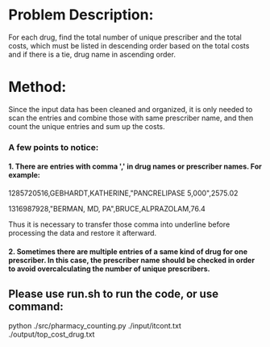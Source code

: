 
# Problem Description: 
For each drug, find the total number of unique prescriber and the total costs, which must be listed in descending order based on the total costs and if there is a tie, drug name in ascending order. 


# Method:
Since the input data has been cleaned and organized, it is only needed to scan the entries and combine those with same prescriber name, and then count the unique entries and sum up the costs.

### A few points to notice:
#### 1. There are entries with comma ',' in drug names or prescriber names. For example: 
1285720516,GEBHARDT,KATHERINE,"PANCRELIPASE 5,000",2575.02

1316987928,"BERMAN, MD, PA",BRUCE,ALPRAZOLAM,76.4

Thus it is necessary to transfer those comma into underline before processing the data and restore it afterward. 

#### 2. Sometimes there are multiple entries of a same kind of drug for one prescriber. In this case, the prescriber name should be checked in order to avoid overcalculating the number of unique prescribers. 


## Please use run.sh to run the code, or use command:
python ./src/pharmacy_counting.py ./input/itcont.txt ./output/top_cost_drug.txt
